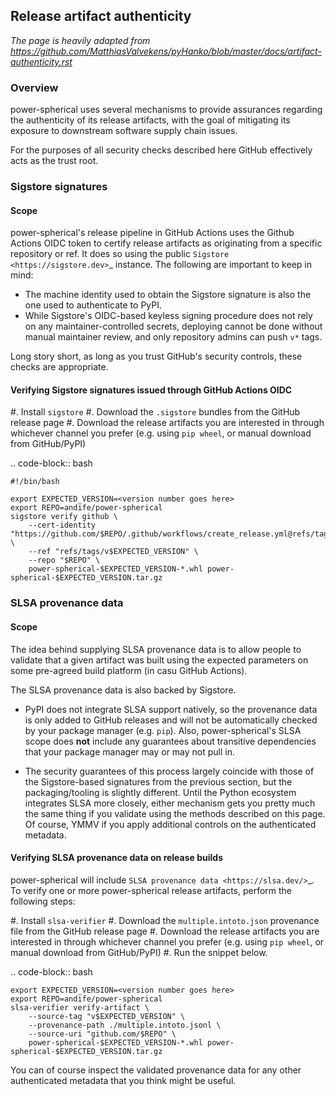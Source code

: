 <!--
SPDX-FileCopyrightText: Matthias Valvekens
SPDX-FileCopyrightText: 2024 Andreas Fehlner

SPDX-License-Identifier: MIT
-->

## Release artifact authenticity
*The page is heavily adapted from https://github.com/MatthiasValvekens/pyHanko/blob/master/docs/artifact-authenticity.rst*

### Overview ###

power-spherical uses several mechanisms to provide assurances regarding the authenticity of
its release artifacts, with the goal of mitigating its exposure to downstream software
supply chain issues.

For the purposes of all security checks described here GitHub effectively acts as the trust root.
    

### Sigstore signatures ###

#### Scope ####

power-spherical's release pipeline in GitHub Actions uses the Github Actions OIDC token
to certify release artifacts as originating from a specific repository or ref.
It does so using the public `Sigstore <https://sigstore.dev>`_ instance.
The following are important to keep in mind:

 * The machine identity used to obtain the Sigstore signature is also the one
   used to authenticate to PyPI.
 * While Sigstore's OIDC-based keyless signing procedure does not rely on any
   maintainer-controlled secrets, deploying cannot be done without manual
   maintainer review, and only repository admins can push ``v*`` tags.

Long story short, as long as you trust GitHub's security controls, these checks
are appropriate.


#### Verifying Sigstore signatures issued through GitHub Actions OIDC ####

 #. Install ``sigstore``
 #. Download the ``.sigstore`` bundles from the GitHub release page
 #. Download the release artifacts you are interested in through whichever channel you prefer
    (e.g. using ``pip wheel``, or manual download from GitHub/PyPI)

.. code-block:: bash

    #!/bin/bash

    export EXPECTED_VERSION=<version number goes here>
    export REPO=andife/power-spherical
    sigstore verify github \
        --cert-identity "https://github.com/$REPO/.github/workflows/create_release.yml@refs/tags/v$EXPECTED_VERSION" \
        --ref "refs/tags/v$EXPECTED_VERSION" \
        --repo "$REPO" \
        power-spherical-$EXPECTED_VERSION-*.whl power-spherical-$EXPECTED_VERSION.tar.gz

### SLSA provenance data ###

#### Scope ####

The idea behind supplying SLSA provenance data is to allow people to validate that
a given artifact was built using the expected parameters on some pre-agreed
build platform (in casu GitHub Actions).

The SLSA provenance data is also backed by Sigstore.

  * PyPI does not integrate SLSA support natively,
    so the provenance data is only added to GitHub releases and will not be automatically
    checked by your package manager (e.g. ``pip``).
    Also, power-spherical's SLSA scope does **not** include any guarantees about transitive dependencies
    that your package manager may or may not pull in.


  * The security guarantees of this process largely coincide with those of the
    Sigstore-based signatures from the previous section, but the packaging/tooling
    is slightly different.
    Until the Python ecosystem integrates SLSA more closely, either mechanism
    gets you pretty much the same thing if you validate using the methods
    described on this page. Of course, YMMV if you apply additional controls on the
    authenticated metadata.


#### Verifying SLSA provenance data on release builds ####

power-spherical will include `SLSA provenance data <https://slsa.dev/>`_.
To verify one or more power-spherical release artifacts, perform the following steps:

 #. Install ``slsa-verifier``
 #. Download the ``multiple.intoto.json`` provenance file from the GitHub release page
 #. Download the release artifacts you are interested in through whichever channel you prefer
    (e.g. using ``pip wheel``, or manual download from GitHub/PyPI)
 #. Run the snippet below.


.. code-block:: bash

    export EXPECTED_VERSION=<version number goes here>
    export REPO=andife/power-spherical
    slsa-verifier verify-artifact \
        --source-tag "v$EXPECTED_VERSION" \
        --provenance-path ./multiple.intoto.jsonl \
        --source-uri "github.com/$REPO" \
        power-spherical-$EXPECTED_VERSION-*.whl power-spherical-$EXPECTED_VERSION.tar.gz

You can of course inspect the validated provenance data for any other authenticated metadata
that you think might be useful.
